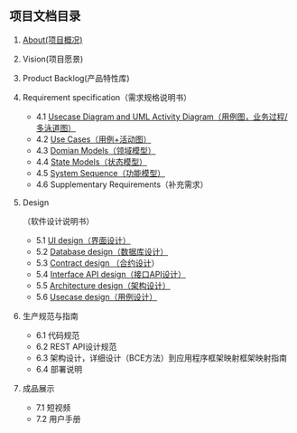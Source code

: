 ## 项目文档目录

1. [About(项目概况)](https://vilin.club/CrowdfundingDAppDocs/Deployment_doc.html)

4. Vision(项目愿景)

5. Product Backlog(产品特性库)

6. Requirement specification（需求规格说明书）

   - 4.1 [Usecase Diagram and UML Activity Diagram（用例图，业务过程/多泳道图）](https://vilin.club/CrowdfundingDAppDocs/UMLActivityDiagram.html)
   - 4.2 [Use Cases（用例+活动图）](https://vilin.club/CrowdfundingDAppDocs/UseCase.html)
   - 4.3 [Domian Models（领域模型）](https://vilin.club/CrowdfundingDAppDocs/DomainModels.html)
   - 4.4 [State Models（状态模型）](https://vilin.club/CrowdfundingDAppDocs/StateModel.html)
   - 4.5 [System Sequence（功能模型）](https://vilin.club/CrowdfundingDAppDocs/SystemSequenceDiagram.html)
   - 4.6 Supplementary Requirements（补充需求）

5. Design

   （软件设计说明书）

   - 5.1 [UI design（界面设计）](https://vilin.club/CrowdfundingDAppDocs/UIDesign.html)
   - 5.2 [Database design（数据库设计）](https://vilin.club/CrowdfundingDAppDocs/DatabaseDesign.html)
   - 5.3 [Contract design （合约设计](https://vilin.club/CrowdfundingDAppDocs/ContractDesign.html)）
   - 5.4 [Interface API design（接口API设计）](https://vilin.club/CrowdfundingDAppDocs/InterfaceAPIDesign.html)
   - 5.5 [Architecture design（架构设计）](https://vilin.club/CrowdfundingDAppDocs/ArchitectureDesign.html)
   - 5.6 [Usecase design（用例设计）](https://vilin.club/CrowdfundingDAppDocs/UsecaseDesign.html)

8. 生产规范与指南

   - 6.1 代码规范
   - 6.2 REST API设计规范
   - 6.3 架构设计，详细设计（BCE方法）到应用程序框架映射框架映射指南
   - 6.4 部署说明

9. 成品展示

   - 7.1 短视频
   - 7.2 用户手册